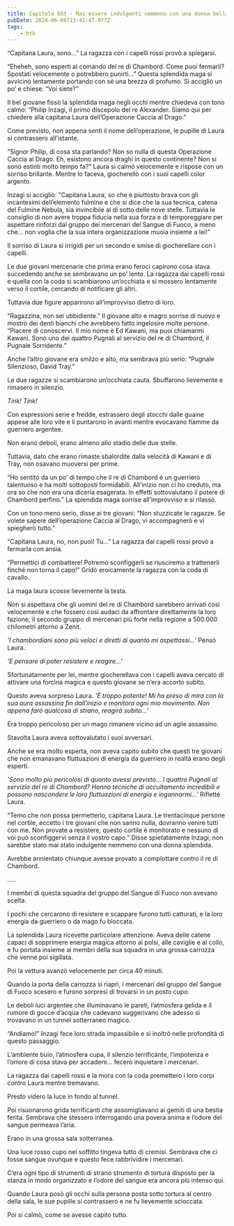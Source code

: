 ```yaml
---
title: Capitolo 653 - Mai essere indulgenti nemmeno con una donna bellissima
pubDate: 2024-06-06T13:41:47.977Z
tags:
    - htk
---
```


“Capitana Laura, sono…” La ragazza con i capelli rossi provò a spiegarsi.

“Eheheh, sono esperti al comando del re di Chambord. Come puoi fermarli? Spostati velocemente o potrebbero punirti…” Questa splendida maga si avvicinò lentamente portando con sé una brezza di profumo. Si accigliò un po’ e chiese: “Voi siete?”

Il bel giovane fissò la splendida maga negli occhi mentre chiedeva con tono calmo: “Philip Inzagi, il primo discepolo del re Alexander. Siamo qui per chiedere alla capitana Laura dell’Operazione Caccia al Drago.”

Come previsto, non appena sentì il nome dell’operazione, le pupille di Laura si contrassero all’istante.

“Signor Philip, di cosa sta parlando? Non so nulla di questa Operazione Caccia al Drago. Eh, esistono ancora draghi in questo continente? Non si sono estinti molto tempo fa?” Laura si calmò velocemente e rispose con un sorriso brillante. Mentre lo faceva, giocherellò con i suoi capelli color argento.

Inzagi si accigliò: “Capitana Laura, so che è piuttosto brava con gli incantesimi dell’elemento fulmine e che si dice che la sua tecnica, catena del Fulmine Nebula, sia invincibile al di sotto delle nove stelle. Tuttavia le consiglio di non avere troppa fiducia nella sua forza e di temporeggiare per aspettare rinforzi dal gruppo dei mercenari del Sangue di Fuoco, a meno che… non voglia che la sua intera organizzazione muoia insieme a lei!”

Il sorriso di Laura si irrigidì per un secondo e smise di giocherellare con i capelli.

Le due giovani mercenarie che prima erano feroci capirono cosa stava succedendo anche se sembravano un po’ lente. La ragazza dai capelli rossi e quella con la coda si scambiarono un’occhiata e si mossero lentamente verso il cortile, cercando di notificare gli altri.

Tuttavia due figure apparirono all’improvviso dietro di loro.

“Ragazzina, non sei ubbidiente.” Il giovane alto e magro sorrise di nuovo e mostrò dei denti bianchi che avrebbero fatto ingelosire molte persone. “Piacere di conoscervi. Il mio nome è Ed Kawani, ma puoi chiamarmi Kawani. Sono uno dei quattro Pugnali al servizio del re di Chambord, il Pugnale Sorridente.”

Anche l’altro giovane era smilzo e alto, ma sembrava più serio: “Pugnale Silenzioso, David Tray.”

Le due ragazze si scambiarono un’occhiata cauta. Sbuffarono lievemente e rimasero in silenzio.

<em>Tink! Tink!</em>

Con espressioni serie e fredde, estrassero degli stocchi dalle guaine appese alle loro vite e li puntarono in avanti mentre evocavano fiamme da guerriero argentee.

Non erano deboli, erano almeno allo stadio delle due stelle.

Tuttavia, dato che erano rimaste sbalordite dalla velocità di Kawani e di Tray, non osavano muoversi per prime.

“Ho sentito da un po’ di tempo che il re di Chambord è un guerriero talentuoso e ha molti sottoposti formidabili. All’inizio non ci ho creduto, ma ora so che non era una diceria esagerata. In effetti sottovalutano il potere di Chambord perfino.” La splendida maga sorrise all’improvviso e si rilassò.

Con un tono meno serio, disse ai tre giovani: “Non stuzzicate le ragazze. Se volete sapere dell’operazione Caccia al Drago, vi accompagnerò e vi spiegherò tutto.”

“Capitana Laura, no, non puoi! Tu…” La ragazza dai capelli rossi provò a fermarla con ansia.

“Permettici di combattere! Potremo sconfiggerli se riusciremo a trattenerli finché non torna il capo!” Gridò eroicamente la ragazza con la coda di cavallo.

La maga laura scosse lievemente la testa.

Non si aspettava che gli uomini del re di Chambord sarebbero arrivati così velocemente e che fossero così audaci da affrontare direttamente la loro fazione, il secondo gruppo di mercenari più forte nella regione a 500.000 chilometri attorno a Zenit.

<em>’I chambordiani sono più veloci e diretti di quanto mi aspettassi…’</em> Pensò Laura.

<em>’E pensare di poter resistere e reagire…’</em>

Sfortunatamente per lei, mentre giocherellava con i capelli aveva cercato di attivare una forcina magica e questo giovane se n’era accorto subito.

Questo aveva sorpreso Laura. <em>’È troppo potente! Mi ha preso di mira con la sua aura assassina fin dall’inizio e monitora ogni mio movimento. Non appena farò qualcosa di strano, reagirà subito…’</em>

Era troppo pericoloso per un mago rimanere vicino ad un agile assassino.

Stavolta Laura aveva sottovalutato i suoi avversari.

Anche se era molto esperta, non aveva capito subito che questi tre giovani che non emanavano fluttuazioni di energia da guerriero in realtà erano degli esperti.

<em>’Sono molto più pericolosi di quanto avessi previsto… I quattro Pugnali al servizio del re di Chambord? Hanno tecniche di occultamento incredibili e possono nascondere le loro fluttuazioni di energia e ingannarmi…’</em> Rifletté Laura.

“Temo che non possa permetterlo, capitana Laura. Le trentacinque persone nel cortile, eccetto i tre giovani che non sanno nulla, dovranno venire tutti con me. Non provate a resistere, questo cortile è monitorato e nessuno di voi può sconfiggervi senza il vostro capo.” Disse spietatamente Inzagi; non sarebbe stato mai stato indulgente nemmeno con una donna splendida.

Avrebbe annientato chiunque avesse provato a complottare contro il re di Chambord.

…..

I membri di questa squadra del gruppo del Sangue di Fuoco non avevano scelta.

I pochi che cercarono di resistere e scappare furono tutti catturati, e la loro energia da guerriero o da mago fu bloccata.

La splendida Laura ricevette particolare attenzione. Aveva delle catene capaci di sopprimere energia magica attorno ai polsi, alle caviglie e al collo, e fu portata insieme ai membri della sua squadra in una grossa carrozza che venne poi sigillata.

Poi la vettura avanzò velocemente per circa 40 minuti.

Quando la porta della carrozza si riaprì, i mercenari del gruppo del Sangue di Fuoco scesero e furono sorpresi di trovarsi in un posto cupo.

Le deboli luci argentee che illuminavano le pareti, l’atmosfera gelida e il rumore di gocce d’acqua che cadevano suggerivano che adesso si trovavano in un tunnel sotterraneo magico.

“Andiamo!” Inzagi fece loro strada impassibile e si inoltrò nelle profondità di questo passaggio.

L’ambiente buio, l’atmosfera cupa, il silenzio terrificante, l’impotenza e l’orrore di cosa stava per accadere… fecero inquietare i mercenari.

La ragazza dai capelli rossi e la mora con la coda premettero i loro corpi contro Laura mentre tremavano.

Presto videro la luce in fondo al tunnel.

Poi risuonarono grida terrificanti che assomigliavano ai gemiti di una bestia ferita. Sembrava che stessero interrogando una povera anima e l’odore del sangue permeava l’aria.

Erano in una grossa sala sotterranea.

Una luce rosso cupo nel soffitto tingeva tutto di cremisi. Sembrava che ci fosse sangue ovunque e questo fece rabbrividire i mercenari.

C’era ogni tipo di strumenti di strano strumento di tortura disposto per la stanza in modo organizzato e l’odore del sangue era ancora più intenso qui.

Quando Laura posò gli occhi sulla persona posta sotto tortura al centro della sala, le sue pupille si contrassero e ne fu lievemente scioccata.

Poi si calmò, come se avesse capito tutto.



